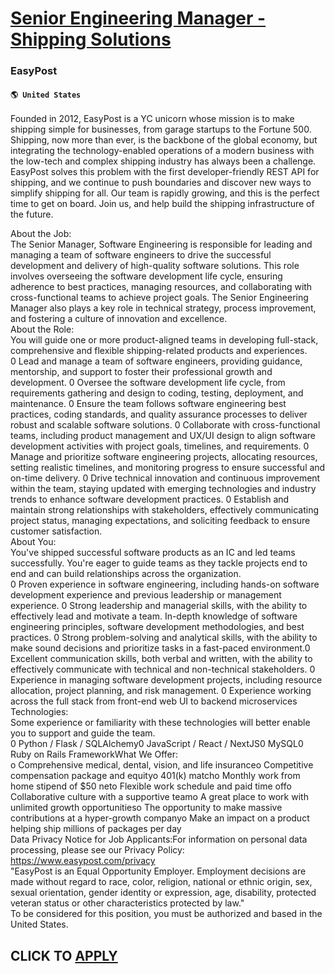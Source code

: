 # [Senior Engineering Manager - Shipping Solutions](https://www.remotewlb.com/apply/senior-engineering-manager-shipping-solutions-82217)  
### EasyPost  
#### `🌎 United States`  
Founded in 2012, EasyPost is a YC unicorn whose mission is to make shipping simple for businesses, from garage startups to the Fortune 500. Shipping, now more than ever, is the backbone of the global economy, but integrating the technology-enabled operations of a modern business with the low-tech and complex shipping industry has always been a challenge. EasyPost solves this problem with the first developer-friendly REST API for shipping, and we continue to push boundaries and discover new ways to simplify shipping for all. Our team is rapidly growing, and this is the perfect time to get on board. Join us, and help build the shipping infrastructure of the future.  
  
About the Job:  
The Senior Manager, Software Engineering is responsible for leading and managing a team of software engineers to drive the successful development and delivery of high-quality software solutions. This role involves overseeing the software development life cycle, ensuring adherence to best practices, managing resources, and collaborating with cross-functional teams to achieve project goals. The Senior Engineering Manager also plays a key role in technical strategy, process improvement, and fostering a culture of innovation and excellence.  
About the Role:  
You will guide one or more product-aligned teams in developing full-stack, comprehensive and flexible shipping-related products and experiences.  
0 Lead and manage a team of software engineers, providing guidance, mentorship, and support to foster their professional growth and development. 0 Oversee the software development life cycle, from requirements gathering and design to coding, testing, deployment, and maintenance. 0 Ensure the team follows software engineering best practices, coding standards, and quality assurance processes to deliver robust and scalable software solutions. 0 Collaborate with cross-functional teams, including product management and UX/UI design to align software development activities with project goals, timelines, and requirements. 0 Manage and prioritize software engineering projects, allocating resources, setting realistic timelines, and monitoring progress to ensure successful and on-time delivery. 0 Drive technical innovation and continuous improvement within the team, staying updated with emerging technologies and industry trends to enhance software development practices. 0 Establish and maintain
strong relationships with stakeholders, effectively communicating project status, managing expectations, and soliciting feedback to ensure customer satisfaction.  
About You:  
You've shipped successful software products as an IC and led teams successfully. You're eager to guide teams as they tackle projects end to end and can build relationships across the organization.  
0 Proven experience in software engineering, including hands-on software development experience and previous leadership or management experience. 0 Strong leadership and managerial skills, with the ability to effectively lead and motivate a team. In-depth knowledge of software engineering principles, software development methodologies, and best practices. 0 Strong problem-solving and analytical skills, with the ability to make sound decisions and prioritize tasks in a fast-paced environment.0 Excellent communication skills, both verbal and written, with the ability to effectively communicate with technical and non-technical stakeholders. 0 Experience in managing software development projects, including resource allocation, project planning, and risk management. 0 Experience working across the full stack from front-end web UI to backend microservices  
Technologies:  
Some experience or familiarity with these technologies will better enable you to support and guide the team.  
0 Python / Flask / SQLAlchemy0 JavaScript / React / NextJS0 MySQL0 Ruby on Rails FrameworkWhat We Offer:  
o Comprehensive medical, dental, vision, and life insuranceo Competitive compensation package and equityo 401(k) matcho Monthly work from home stipend of $50 neto Flexible work schedule and paid time offo Collaborative culture with a supportive teamo A great place to work with unlimited growth opportunitieso The opportunity to make massive contributions at a hyper-growth companyo Make an impact on a product helping ship millions of packages per day  
Data Privacy Notice for Job Applicants:For information on personal data processing, please see our Privacy Policy: https://www.easypost.com/privacy  
"EasyPost is an Equal Opportunity Employer. Employment decisions are made without regard to race, color, religion, national or ethnic origin, sex, sexual orientation, gender identity or expression, age, disability, protected veteran status or other characteristics protected by law."  
To be considered for this position, you must be authorized and based in the United States.  
## CLICK TO [APPLY](https://www.remotewlb.com/apply/senior-engineering-manager-shipping-solutions-82217)

